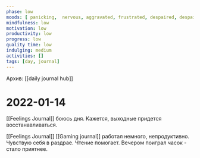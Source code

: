 ```yaml
---
phase: low
moods: [ panicking,  nervous, aggravated, frustrated, despaired, despaired, dreadful, content,]
mindfulness: low
motivation: low
productivity: low
progress: low
quality time: low
indulging: medium
activities: []
tags: [day, journal]
---
```

Архив: [[daily journal hub]]
# 2022-01-14
[[Feelings Journal]] боюсь дня. Кажется, выходные придется восстанавливаться.

[[Feelings Journal]] [[Gaming journal]] работал немного, непродуктивно. Чувствую себя в раздрае. Чтение помогает. Вечером поиграл часок - стало приятнее.

